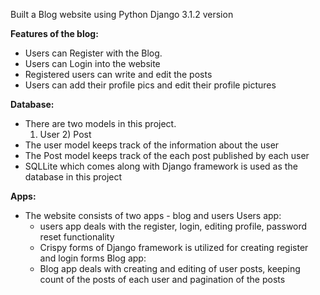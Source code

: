 Built a Blog website using Python Django 3.1.2 version

**Features of the blog:**
 - Users can Register with the Blog. 
 - Users can Login into the website
 - Registered users can write and edit the posts
 - Users can add their profile pics and edit their profile pictures

**Database:**
 - There are two models in this project.
      1) User     2) Post
 - The user model keeps track of the information about the user
 - The Post model keeps track of the each post published by each user
 - SQLLite which comes along with Django framework is used as the database in this project


**Apps:**
  - The website consists of two apps - blog and users
    Users app:
      - users app deals with the register, login, editing profile, password reset functionality
      - Crispy forms of Django framework is utilized for creating register and login forms
    Blog app:
      - Blog app deals with creating and editing of user posts, keeping count of the posts of each user and pagination of the posts
